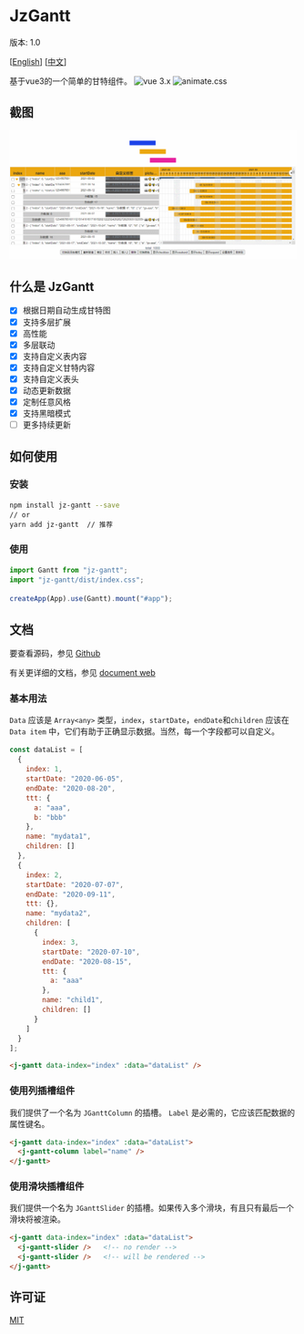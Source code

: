 # JzGantt

版本: 1.0

[[English](./README.md)] [[中文](./README_cn.md)]

基于vue3的一个简单的甘特组件。
![vue 3.x](https://img.shields.io/badge/vue-3.x-43B984) ![animate.css](https://img.shields.io/badge/animate.css-4.x-9E84E2)

## 截图

![截图](./public/screenshots/gantt.gif)

## 什么是 JzGantt

- [x] 根据日期自动生成甘特图
- [x] 支持多层扩展
- [x] 高性能
- [x] 多层联动
- [x] 支持自定义表内容
- [x] 支持自定义甘特内容
- [x] 支持自定义表头
- [x] 动态更新数据
- [x] 定制任意风格
- [x] 支持黑暗模式
- [ ] 更多持续更新

## 如何使用

### 安装

```bash
npm install jz-gantt --save
// or
yarn add jz-gantt  // 推荐
```

### 使用

```js
import Gantt from "jz-gantt";
import "jz-gantt/dist/index.css";

createApp(App).use(Gantt).mount("#app");
```

## 文档

要查看源码，参见 [Github](http://github.com/jeremyjone/jz-gantt)

有关更详细的文档，参见 [document web](https://docs.xiaopangying.com/gantt/)

### 基本用法

`Data` 应该是 `Array<any>` 类型，`index`，`startDate`，`endDate`和`children` 应该在 `Data item` 中，它们有助于正确显示数据。当然，每一个字段都可以自定义。

```js
const dataList = [
  {
    index: 1,
    startDate: "2020-06-05",
    endDate: "2020-08-20",
    ttt: {
      a: "aaa",
      b: "bbb"
    },
    name: "mydata1",
    children: []
  },
  {
    index: 2,
    startDate: "2020-07-07",
    endDate: "2020-09-11",
    ttt: {},
    name: "mydata2",
    children: [
      {
        index: 3,
        startDate: "2020-07-10",
        endDate: "2020-08-15",
        ttt: {
          a: "aaa"
        },
        name: "child1",
        children: []
      }
    ]
  }
];
```

```html
<j-gantt data-index="index" :data="dataList" />
```

### 使用列插槽组件

我们提供了一个名为 `JGanttColumn` 的插槽。 `Label` 是必需的，它应该匹配数据的属性键名。

```html
<j-gantt data-index="index" :data="dataList">
  <j-gantt-column label="name" />
</j-gantt>
```

### 使用滑块插槽组件

我们提供一个名为 `JGanttSlider` 的插槽。如果传入多个滑块，有且只有最后一个滑块将被渲染。

```html
<j-gantt data-index="index" :data="dataList">
  <j-gantt-slider />   <!-- no render -->
  <j-gantt-slider />   <!-- will be rendered -->
</j-gantt>
```

## 许可证

[MIT](./LICENSE)

